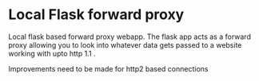 # Local Flask forward proxy

Local flask based forward proxy webapp. The flask app acts as a forward proxy allowing you to look into whatever data gets passed to a website working with upto http 1.1 .


Improvements need to be made for http2 based connections

